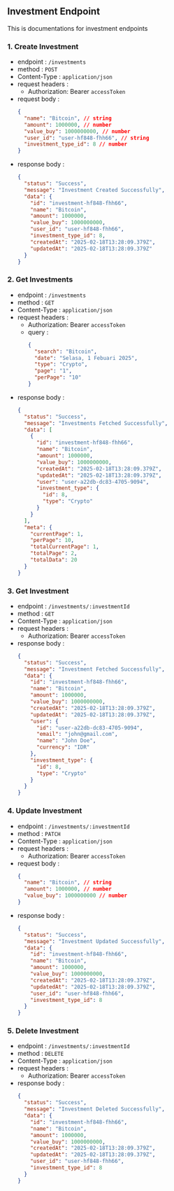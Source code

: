 ## Investment Endpoint

This is documentations for investment endpoints

### 1. Create Investment

- endpoint : `/investments`
- method : `POST`
- Content-Type : `application/json`
- request headers :
  - Authorization: Bearer `accessToken`
- request body :
  ```json
  {
    "name": "Bitcoin", // string
    "amount": 1000000, // number
    "value_buy": 1000000000, // number
    "user_id": "user-hf848-fhh66", // string
    "investment_type_id": 8 // number
  }
  ```
- response body :
  ```json
  {
    "status": "Success",
    "message": "Investment Created Successfully",
    "data": {
      "id": "investment-hf848-fhh66",
      "name": "Bitcoin",
      "amount": 1000000,
      "value_buy": 1000000000,
      "user_id": "user-hf848-fhh66",
      "investment_type_id": 8,
      "createdAt": "2025-02-18T13:28:09.379Z",
      "updatedAt": "2025-02-18T13:28:09.379Z"
    }
  }
  ```

### 2. Get Investments

- endpoint : `/investments`
- method : `GET`
- Content-Type : `application/json`
- request headers :
  - Authorization: Bearer `accessToken`
  - query :
    ```json
    {
      "search": "Bitcoin",
      "date": "Selasa, 1 Febuari 2025",
      "type": "Crypto",
      "page": "1",
      "perPage": "10"
    }
    ```
- response body :
  ```json
  {
    "status": "Success",
    "message": "Investments Fetched Successfully",
    "data": [
      {
        "id": "investment-hf848-fhh66",
        "name": "Bitcoin",
        "amount": 1000000,
        "value_buy": 1000000000,
        "createdAt": "2025-02-18T13:28:09.379Z",
        "updatedAt": "2025-02-18T13:28:09.379Z",
        "user": "user-a22db-dc83-4705-9094",
        "investment_type": {
          "id": 8,
          "type": "Crypto"
        }
      }
    ],
    "meta": {
      "currentPage": 1,
      "perPage": 10,
      "totalCurrentPage": 1,
      "totalPage": 2,
      "totalData": 20
    }
  }
  ```

### 3. Get Investment

- endpoint : `/investments/:investmentId`
- method : `GET`
- Content-Type : `application/json`
- request headers :
  - Authorization: Bearer `accessToken`
- response body :
  ```json
  {
    "status": "Success",
    "message": "Investment Fetched Successfully",
    "data": {
      "id": "investment-hf848-fhh66",
      "name": "Bitcoin",
      "amount": 1000000,
      "value_buy": 1000000000,
      "createdAt": "2025-02-18T13:28:09.379Z",
      "updatedAt": "2025-02-18T13:28:09.379Z",
      "user": {
        "id": "user-a22db-dc83-4705-9094",
        "email": "john@gmail.com",
        "name": "John Doe",
        "currency": "IDR"
      },
      "investment_type": {
        "id": 8,
        "type": "Crypto"
      }
    }
  }
  ```

### 4. Update Investment

- endpoint : `/investments/:investmentId`
- method : `PATCH`
- Content-Type : `application/json`
- request headers :
  - Authorization: Bearer `accessToken`
- request body :
  ```json
  {
    "name": "Bitcoin", // string
    "amount": 1000000, // number
    "value_buy": 1000000000 // number
  }
  ```
- response body :
  ```json
  {
    "status": "Success",
    "message": "Investment Updated Successfully",
    "data": {
      "id": "investment-hf848-fhh66",
      "name": "Bitcoin",
      "amount": 1000000,
      "value_buy": 1000000000,
      "createdAt": "2025-02-18T13:28:09.379Z",
      "updatedAt": "2025-02-18T13:28:09.379Z",
      "user_id": "user-hf848-fhh66",
      "investment_type_id": 8
    }
  }
  ```

### 5. Delete Investment

- endpoint : `/investments/:investmentId`
- method : `DELETE`
- Content-Type : `application/json`
- request headers :
  - Authorization: Bearer `accessToken`
- response body :
  ```json
  {
    "status": "Success",
    "message": "Investment Deleted Successfully",
    "data": {
      "id": "investment-hf848-fhh66",
      "name": "Bitcoin",
      "amount": 1000000,
      "value_buy": 1000000000,
      "createdAt": "2025-02-18T13:28:09.379Z",
      "updatedAt": "2025-02-18T13:28:09.379Z",
      "user_id": "user-hf848-fhh66",
      "investment_type_id": 8
    }
  }
  ```

